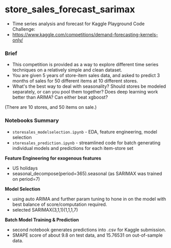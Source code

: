 # store_sales_forecast_sarimax
- Time series analysis and forecast for Kaggle Playground Code Challenge: 
- https://www.kaggle.com/competitions/demand-forecasting-kernels-only/

### Brief
- This competition is provided as a way to explore different time series techniques on a relatively simple and clean dataset.
- You are given 5 years of store-item sales data, and asked to predict 3 months of sales for 50 different items at 10 different stores.
- What's the best way to deal with seasonality? Should stores be modeled separately, or can you pool them together? Does deep learning work better than ARIMA? Can either beat xgboost?

(There are 10 stores, and 50 items on sale.)

### Notebooks Summary
- `storesales_modelselection.ipynb` - EDA, feature engineering, model selection
- `storesales_prediction.ipynb`     - streamlined code for batch generating individual models and predictions for each item-store set

**Feature Engineering for exogenous features**
  - US holidays
  - seasonal_decompose(period=365).seasonal (as SARIMAX was trained on period=7)

**Model Selection**
  - using auto ARIMA and further param tuning to hone in on the model with best balance of score/computation required.
  - selected SARIMAX(3,1,1)(1,1,1,7)
  
**Batch Model Training & Prediction**
  - second notebook generates predictions into .csv for Kaggle submission.
  - SMAPE score of about 9.8 on test data, and 15.76531 on out-of-sample data.
